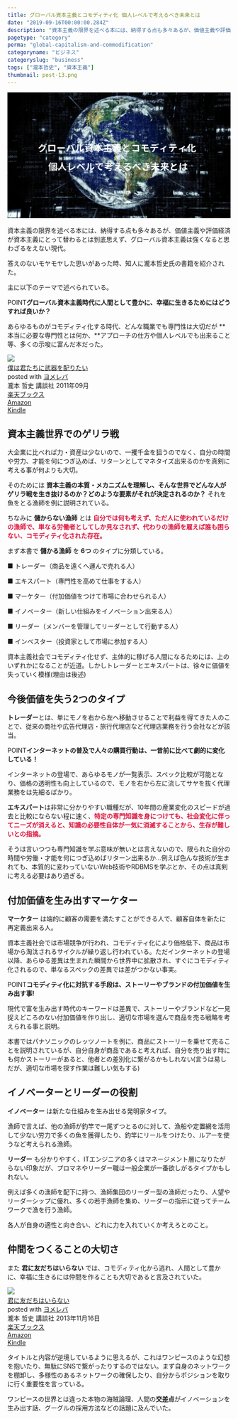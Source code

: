```yaml
---
title: グローバル資本主義とコモディティ化 個人レベルで考えるべき未来とは
date: "2019-09-16T00:00:00.284Z"
description: "資本主義の限界を述べる本には、納得する点も多々あるが、価値主義や評価経済が資本主義にとって替わるとは到底思えず、グローバル資本主義は強くなると思わざるをえない現代。"
pagetype: "category"
perma: "global-capitalism-and-commodification"
categoryname: "ビジネス"
categoryslug: "business"
tags: ["瀧本哲史", "資本主義"]
thumbnail: post-13.png
---
```


![](./post-13.png)

資本主義の限界を述べる本には、納得する点も多々あるが、価値主義や評価経済が資本主義にとって替わるとは到底思えず、グローバル資本主義は強くなると思わざるをえない現代。

答えのないモヤモヤした思いがあった時、知人に瀧本哲史氏の書籍を紹介された。

主に以下のテーマで述べられている。

<span class="mark">POINT</span>**グローバル資本主義時代に人間として豊かに、幸福に生きるためにはどうすれば良いか？**

あらゆるものがコモディティ化する時代、どんな職業でも専門性は大切だが **本当に必要な専門性とは何か、**アプローチの仕方や個人レベルでも出来ること等、多くの示唆に富んだ本だった。

<div class="cstmreba"><div class="booklink-box"><div class="booklink-image"><a href="https://hb.afl.rakuten.co.jp/hgc/146fe51c.1fd043a3.146fe51d.605dc196/yomereba_main_201909112337390606?pc=http%3A%2F%2Fbooks.rakuten.co.jp%2Frb%2F11374594%2F%3Fscid%3Daf_ich_link_urltxt%26m%3Dhttp%3A%2F%2Fm.rakuten.co.jp%2Fev%2Fbook%2F" target="_blank" rel="noopener noreferrer"><img src="https://thumbnail.image.rakuten.co.jp/@0_mall/book/cabinet/0666/9784062170666.jpg?_ex=160x160" style="border: none;" /></a></div><div class="booklink-info"><div class="booklink-name"><a href="https://hb.afl.rakuten.co.jp/hgc/146fe51c.1fd043a3.146fe51d.605dc196/yomereba_main_201909112337390606?pc=http%3A%2F%2Fbooks.rakuten.co.jp%2Frb%2F11374594%2F%3Fscid%3Daf_ich_link_urltxt%26m%3Dhttp%3A%2F%2Fm.rakuten.co.jp%2Fev%2Fbook%2F" target="_blank" rel="noopener noreferrer">僕は君たちに武器を配りたい</a><div class="booklink-powered-date">posted with <a href="https://yomereba.com" rel="nofollow noopener noreferrer" target="_blank">ヨメレバ</a></div></div><div class="booklink-detail">瀧本 哲史 講談社 2011年09月    </div><div class="booklink-link2"><div class="shoplinkrakuten"><a href="https://hb.afl.rakuten.co.jp/hgc/146fe51c.1fd043a3.146fe51d.605dc196/yomereba_main_201909112337390606?pc=http%3A%2F%2Fbooks.rakuten.co.jp%2Frb%2F11374594%2F%3Fscid%3Daf_ich_link_urltxt%26m%3Dhttp%3A%2F%2Fm.rakuten.co.jp%2Fev%2Fbook%2F" target="_blank" rel="noopener noreferrer">楽天ブックス</a></div><div class="shoplinkamazon"><a href="https://www.amazon.co.jp/exec/obidos/asin/4062170663/kanon123-22/" target="_blank" rel="noopener noreferrer">Amazon</a></div><div class="shoplinkkindle"><a href="https://www.amazon.co.jp/gp/search?keywords=%E5%83%95%E3%81%AF%E5%90%9B%E3%81%9F%E3%81%A1%E3%81%AB%E6%AD%A6%E5%99%A8%E3%82%92%E9%85%8D%E3%82%8A%E3%81%9F%E3%81%84&__mk_ja_JP=%83J%83%5E%83J%83i&url=node%3D2275256051&tag=kanon123-22" target="_blank" rel="noopener noreferrer">Kindle</a></div>                              	  	  	  	  	</div></div><div class="booklink-footer"></div></div></div>

## 資本主義世界でのゲリラ戦

大企業に比べれば力・資産は少ないので、一攫千金を狙うのでなく、自分の時間や労力、才能を何につぎ込めば、リターンとしてマネタイズ出来るのかを真剣に考える事が何よりも大切。

そのためには **資本主義の本質・メカニズムを理解し、そんな世界でどんな人がゲリラ戦を生き抜けるのか？どのような要素がそれが決定されるのか？** それを魚をとる漁師を例に説明されている。

ちなみに **儲からない漁師** とは <span style="color: crimson; font-weight: bold;">自分では何も考えず、ただ人に使われているだけの漁師で、単なる労働者としてしか見なされず、代わりの漁師を雇えば誰も困らない、コモディティ化された存在。</span>

まず本書で **儲かる漁師** を **6つ** のタイプに分類している。

<div class="blackboard-box">
<p>■ トレーダー（商品を遠くへ運んで売れる人）</p>
<p>■ エキスパート（専門性を高めて仕事をする人）</p>
<p>■ マーケター（付加価値をつけて市場に合わせられる人）</p>
<p>■ イノベーター（新しい仕組みをイノベーション出来る人）</p>
<p>■ リーダー（メンバーを管理してリーダーとして行動する人）</p>
<p>■ インベスター（投資家として市場に参加する人）</p>
<div class="chalk1"></div>
<div class="chalk2"></div>
</div>

資本主義社会でコモディティ化せず、主体的に稼げる人間になるためには、上のいずれかになることが近道。しかしトレーダーとエキスパートは、徐々に価値を失っていく模様(理由は後述)

## 今後価値を失う2つのタイプ

**トレーダー**とは、単にモノを右から左へ移動させることで利益を得てきた人のことで、従来の商社や広告代理店・旅行代理店など代理店業務を行う会社などが該当。

<span class="mark">POINT</span>**インターネットの普及で人々の購買行動は、一昔前に比べて劇的に変化している！**

インターネットの登場で、あらゆるモノが一覧表示、スペック比較が可能となり、価格の透明性も向上しているので、モノを右から左に流してサヤを抜く代理業務をは先細るばかり。

**エキスパート**は非常に分かりやすい職種だが、10年間の産業変化のスピードが過去と比較にならない程に速く、<span style="color: crimson; font-weight: bold;">特定の専門知識を身につけても、社会変化に伴ってニーズが消えると、知識の必要性自体が一気に消滅することから、生存が難しいとの指摘。</span>

そうは言いつつも専門知識を学ぶ意味が無いとは言えないので、限られた自分の時間や労働・才能を何につぎ込めばリターン出来るか…例えば色んな技術が生まれても、本質的に変わっていないWeb技術やRDBMSを学ぶとか、その点は真剣に考える必要はあり過ぎる。

## 付加価値を生み出すマーケター

**マーケター** は端的に顧客の需要を満たすことができる人で、顧客自体を新たに再定義出来る人。

資本主義社会では市場競争が行われ、コモディティ化により価格低下、商品は市場から淘汰されるサイクルが繰り返し行われている。ただインターネットの登場以降、あらゆる差異は生まれた瞬間から世界中に拡散され、すぐにコモディティ化されるので、単なるスペックの差異では差がつかない事実。

<span class="mark">POINT</span>**コモディティ化に対抗する手段は、ストーリーやブランドの付加価値を生み出す事!**

現代で富を生み出す時代のキーワードは差異で、ストーリーやブランドなど一見捉えどころのない付加価値を作り出し、適切な市場を選んで商品を売る戦略を考えられる事と説明。

本書ではパナソニックのレッツノートを例に、商品にストーリーを乗せて売ることを説明されているが、自分自身が商品であると考えれば、自分を売り出す時にも何かストーリーがあると、他者との差別化に繋がるかもしれない(言うは易しだが、適切な市場を探す作業は難しい気もする)

## イノベーターとリーダーの役割

**イノベーター** は新たな仕組みを生み出せる発明家タイプ。

漁師で言えば、他の漁師が釣竿で一尾ずつとるのに対して、漁船や定置網を活用して少ない労力で多くの魚を獲得したり、釣竿にリールをつけたり、ルアーを使うなど考えられる漁師。

**リーダー** も分かりやすく、ITエンジニアの多くはマネージメント層になりたがらない印象だが、プロマネやリーダー職は一般企業が一番欲しがるタイプかもしれない。

例えば多くの漁師を配下に持つ、漁師集団のリーダー型の漁師だったり、人望やリーダーシップに優れ、多くの若手漁師を集め、リーダーの指示に従ってチームワークで漁を行う漁師。

各人が自身の適性と向き合い、どれに力を入れていくか考えろとのこと。

## 仲間をつくることの大切さ

また **君に友だちはいらない** では、コモディティ化から逃れ、人間として豊かに、幸福に生きるには仲間を作ることも大切であると言及されていた。

<div class="cstmreba"><div class="booklink-box"><div class="booklink-image"><a href="https://hb.afl.rakuten.co.jp/hgc/146fe51c.1fd043a3.146fe51d.605dc196/yomereba_main_201909161342534971?pc=http%3A%2F%2Fbooks.rakuten.co.jp%2Frb%2F12472682%2F%3Fscid%3Daf_ich_link_urltxt%26m%3Dhttp%3A%2F%2Fm.rakuten.co.jp%2Fev%2Fbook%2F" target="_blank" rel="noopener noreferrer"><img src="https://thumbnail.image.rakuten.co.jp/@0_mall/book/cabinet/6200/9784062176200.jpg?_ex=160x160" style="border: none;" /></a></div><div class="booklink-info"><div class="booklink-name"><a href="https://hb.afl.rakuten.co.jp/hgc/146fe51c.1fd043a3.146fe51d.605dc196/yomereba_main_201909161342534971?pc=http%3A%2F%2Fbooks.rakuten.co.jp%2Frb%2F12472682%2F%3Fscid%3Daf_ich_link_urltxt%26m%3Dhttp%3A%2F%2Fm.rakuten.co.jp%2Fev%2Fbook%2F" target="_blank" rel="noopener noreferrer">君に友だちはいらない</a><div class="booklink-powered-date">posted with <a href="https://yomereba.com" rel="nofollow noopener noreferrer" target="_blank">ヨメレバ</a></div></div><div class="booklink-detail">瀧本 哲史 講談社 2013年11月16日    </div><div class="booklink-link2"><div class="shoplinkrakuten"><a href="https://hb.afl.rakuten.co.jp/hgc/146fe51c.1fd043a3.146fe51d.605dc196/yomereba_main_201909161342534971?pc=http%3A%2F%2Fbooks.rakuten.co.jp%2Frb%2F12472682%2F%3Fscid%3Daf_ich_link_urltxt%26m%3Dhttp%3A%2F%2Fm.rakuten.co.jp%2Fev%2Fbook%2F" target="_blank" rel="noopener noreferrer">楽天ブックス</a></div><div class="shoplinkamazon"><a href="https://www.amazon.co.jp/exec/obidos/asin/4062176203/kanon123-22/" target="_blank" rel="noopener noreferrer">Amazon</a></div><div class="shoplinkkindle"><a href="https://www.amazon.co.jp/gp/search?keywords=%E5%90%9B%E3%81%AB%E5%8F%8B%E3%81%A0%E3%81%A1%E3%81%AF%E3%81%84%E3%82%89%E3%81%AA%E3%81%84&__mk_ja_JP=%83J%83%5E%83J%83i&url=node%3D2275256051&tag=kanon123-22" target="_blank" rel="noopener noreferrer">Kindle</a></div>                              	  	  	  	  	</div></div><div class="booklink-footer"></div></div></div>

タイトルと内容が逆境しているように思えるが、これはワンピースのような幻想を抱いたり、無駄にSNSで繋がったりするのではない。まず自身のネットワークを棚卸し、多様性のあるネットワークの確保したり、自分からポジションを取りに行く重要性を言っている。

ワンピースの世界とは違った本物の海賊論理、人間の**交差点**がイノベーションを生み出す話、グーグルの採用方法などの話題に及んでいた。